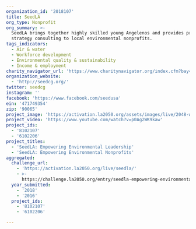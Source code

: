 ```yaml
---
organization_id: '2018107'
title: SeedLA
org_type: Nonprofit
org_summary: >-
  SeedLA brings together highly skilled young Angelenos and provides pro-bono
  strategy consulting to local environmental nonprofits.
tags_indicators:
  - Air & water
  - Workforce development
  - Environmental quality & sustainability
  - Income & employment
charity_navigator_url: 'https://www.charitynavigator.org/index.cfm?bay=search.profile&ein=471749354'
organization_website:
  - 'http://seedcg.org/'
twitter: seedcg
instagram: ''
facebook: 'https://www.facebook.com/seedusa'
ein: '471749354'
zip: '90065'
project_image: 'https://activation.la2050.org/assets/images/live/2048-wide/seedla.jpg'
project_video: 'https://www.youtube.com/watch?v=p0Ag2WK9kaw'
project_ids:
  - '8102107'
  - '6102206'
project_titles:
  - 'SeedLA: Empowering Environmental Leadership'
  - 'SeedLA: Empowering Environmental Nonprofits'
aggregated:
  challenge_url:
    - 'https://activation.la2050.org/live/seedla/'
    - >-
      https://challenge.la2050.org/entry/seedla-empowering-environmental-nonprofits
  year_submitted:
    - '2018'
    - '2016'
  project_ids:
    - '8102107'
    - '6102206'

---
```

